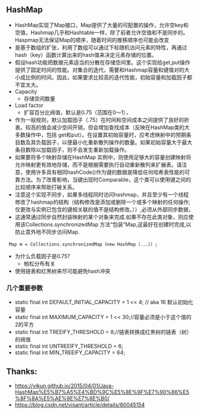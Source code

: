 ## HashMap

- HashMap实现了Map接口，Map提供了大量的可配置的操作，允许空key和空值，Hashmap几乎和Hashtable一样，除了前者允许空值和不是同步的。Haspmap无法保证Map的顺序，随着时间的推移顺序也可能会改变
- 是基于数组的扩张，利用了数组可以通过下标随机访问元素的特性，再通过hash（key）函数计算出来的hash值来决定元素存储的位置。
- 假设hash功能把数据元素适当的分散在存储空间里。这个实现给get,put操作提供了固定时间的性能。对集合的迭代，需要和Hashmap容量和键值对的大小成比例的时间。因此，如果要求比较高的迭代性能，初始容量和加载因子都不宜太大。
- Capacity
    - 存储空间数量
- Load factor
    - 扩容百分比阀值，默认是0.75（范围在0～1），
- 作为一般规则，默认加载因子（.75）在时间和空间成本之间提供了良好的折衷。较高的值会减少空间开销，但会增加查找成本（反映在HashMap类的大多数操作中，包括 get和put）。在设置其初始容量时，应考虑映射中的预期条目数及其负载因子，以便最小化重新散列操作的数量。如果初始容量大于最大条目数除以加载因子，则不会发生重新加载操作。
- 如果要将多个映射存储在HashMap 实例中，则使用足够大的容量创建映射将允许映射更有效地存储，而不是根据需要执行自动重新散列来扩展表。请注意，使用许多具有相同hashCode()作为键的数据是降低任何哈希表性能的可靠方法。为了改善影响，当键出现时Comparable，这个类可以使用键之间的比较顺序来帮助打破关系。
- 注意这个实现不同步，如果多线程同时访问hashmap，并且至少有一个线程修改了hashmap的结构（结构修改是添加或删除一个或多个映射的任何操作;仅更改与实例已包含的键相关联的值不是结构修改。））,必须从外部同步数据，
- 这通常通过同步自然封装映射的某个对象来完成.如果不存在此类对象，则应使用该Collections.synchronizedMap 方法“包装”Map,这最好在创建时完成,以防止意外地不同步访问Map.
```
 Map m = Collections.synchronizedMap（new HashMap（...））;
```
- 为什么负载因子是0.75?
    - 柏松分布有关
- 使用链表和红黑树来尽可能避免hash冲突
### 几个重要参数
- static final int DEFAULT_INITIAL_CAPACITY = 1 << 4; // aka 16 默认初始化容量
- static final int MAXIMUM_CAPACITY = 1 << 30;//容量必须是小于这个值的2的平方
- static final int TREEIFY_THRESHOLD = 8;//链表转换成红黑树的链表（树）的阀值
- static final int UNTREEIFY_THRESHOLD = 6;
- static final int MIN_TREEIFY_CAPACITY = 64;


## Thanks:
- https://yikun.github.io/2015/04/01/Java-HashMap%E5%B7%A5%E4%BD%9C%E5%8E%9F%E7%90%86%E5%8F%8A%E5%AE%9E%E7%8E%B0/
- https://blog.csdn.net/visant/article/details/80045154